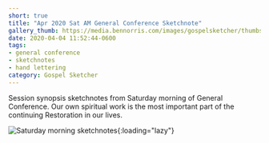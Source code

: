 ```yaml
---
short: true
title: "Apr 2020 Sat AM General Conference Sketchnote"
gallery_thumb: https://media.bennorris.com/images/gospelsketcher/thumbs/apr-20-1-sat-am.jpg
date: 2020-04-04 11:52:44-0600
tags:
- general conference
- sketchnotes
- hand lettering
category: Gospel Sketcher
---
```


Session synopsis sketchnotes from Saturday morning of General Conference. Our own spiritual work is the most important part of the continuing Restoration in our lives.

![Saturday morning sketchnotes](https://media.bennorris.com/images/gospelsketcher/general-conference/apr-2020/apr-20-1-sat-am.jpg){:loading="lazy"}
